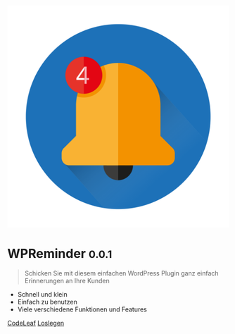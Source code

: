 ![logo](../_media/logo.svg ':size=250')

# WPReminder <small>0.0.1</small>

> Schicken Sie mit diesem einfachen WordPress Plugin ganz einfach Erinnerungen an Ihre Kunden

- Schnell und klein
- Einfach zu benutzen
- Viele verschiedene Funktionen und Features

[CodeLeaf](https://code-leaf.de/)
[Loslegen](#wp-reminder)